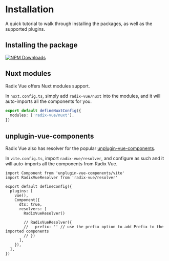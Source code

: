 # Installation

A quick tutorial to walk through installing the packages, as well as the supported plugins.

## Installing the package

<a href="https://www.npmjs.com/package/radix-vue" target="__blank"><img alt="NPM Downloads" src="https://img.shields.io/npm/dm/radix-vue?flat&colorA=002438&colorB=41c399"></a>

<InstallationTabs value="radix-vue" />

## Nuxt modules

Radix Vue offers Nuxt modules support.

In `nuxt.config.ts`, simply add `radix-vue/nuxt` into the modules, and it will auto-imports all the components for you.

```ts
export default defineNuxtConfig({
  modules: ['radix-vue/nuxt'],
})
```

## unplugin-vue-components

Radix Vue also has resolver for the popular [unplugin-vue-components](https://github.com/antfu/unplugin-vue-components).

In `vite.config.ts`, import `radix-vue/resolver`, and configure as such and it will auto-imports all the components from Radix Vue.

```ts{2,10  }
import Component from 'unplugin-vue-components/vite'
import RadixVueResolver from 'radix-vue/resolver'

export default defineConfig({
  plugins: [
    vue(),
    Component({
      dts: true,
      resolvers: [
        RadixVueResolver()

        // RadixVueResolver({
        //   prefix: '' // use the prefix option to add Prefix to the imported components
        // })
      ],
    }),
  ],
})
```
